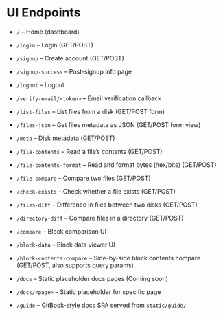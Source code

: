 # UI Endpoints

- `/` – Home (dashboard)
- `/login` – Login (GET/POST)
- `/signup` – Create account (GET/POST)
- `/signup-success` – Post-signup info page
- `/logout` – Logout
- `/verify-email/<token>` – Email verification callback

- `/list-files` – List files from a disk (GET/POST form)
- `/files-json` – Get files metadata as JSON (GET/POST form view)
- `/meta` – Disk metadata (GET/POST)
- `/file-contents` – Read a file’s contents (GET/POST)
- `/file-contents-format` – Read and format bytes (hex/bits) (GET/POST)
- `/file-compare` – Compare two files (GET/POST)
- `/check-exists` – Check whether a file exists (GET/POST)
- `/files-diff` – Difference in files between two disks (GET/POST)
- `/directory-diff` – Compare files in a directory (GET/POST)

- `/compare` – Block comparison UI
- `/block-data` – Block data viewer UI
- `/block-contents-compare` – Side-by-side block contents compare (GET/POST, also supports query params)

- `/docs` – Static placeholder docs pages (Coming soon)
- `/docs/<page>` – Static placeholder for specific page
- `/guide` – GitBook-style docs SPA served from `static/guide/`
